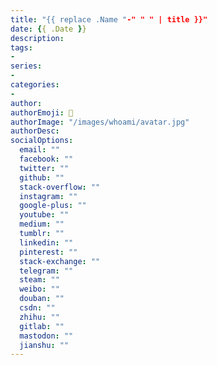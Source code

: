 ```yaml
---
title: "{{ replace .Name "-" " " | title }}"
date: {{ .Date }}
description:
tags:
-
series:
-
categories:
-
author:
authorEmoji: 🤖
authorImage: "/images/whoami/avatar.jpg"
authorDesc: 
socialOptions:
  email: ""
  facebook: ""
  twitter: ""
  github: ""
  stack-overflow: ""
  instagram: ""
  google-plus: ""
  youtube: ""
  medium: ""
  tumblr: ""
  linkedin: ""
  pinterest: ""
  stack-exchange: ""
  telegram: ""
  steam: ""
  weibo: ""
  douban: ""
  csdn: ""
  zhihu: ""
  gitlab: ""
  mastodon: ""
  jianshu: ""
---
```

